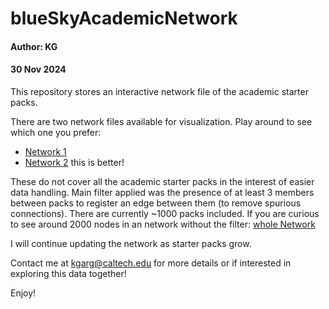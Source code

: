 # blueSkyAcademicNetwork

#### Author: KG

#### 30 Nov 2024

This repository stores an interactive network file of the academic starter packs.

There are two network files available for visualization. Play around to see which one you prefer:

- [Network 1](https://ketikagarg.github.io/blueSkyAcademicNetwork/network1.html)
- [Network 2](https://ketikagarg.github.io/blueSkyAcademicNetwork/network2.html) this is better!

These do not cover all the academic starter packs in the interest of easier data handling. Main filter applied was the presence of at least 3 members between packs to register an edge between them (to remove spurious connections). There are currently ~1000 packs included. If you are curious to see around 2000 nodes in an network without the filter: [whole Network](https://ketikagarg.github.io/blueSkyAcademicNetwork/wholeNetwork.html)

I will continue updating the network as starter packs grow.

Contact me at [kgarg@caltech.edu](mailto:kgarg@caltech.edu) for more details or if interested in exploring this data together!

Enjoy!
